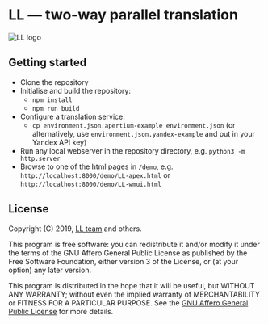 # LL — two-way parallel translation

![LL logo](https://raw.githubusercontent.com/divec/ll/master/demo/images/logo.png)

## Getting started

- Clone the repository
- Initialise and build the repository:
  - `npm install`
  - `npm run build`
- Configure a translation service:
  - `cp environment.json.apertium-example environment.json`
 (or alternatively, use `environment.json.yandex-example` and put in your Yandex API key)
- Run any local webserver in the repository directory, e.g. `python3 -m http.server`
- Browse to one of the html pages in `/demo`, e.g. `http://localhost:8000/demo/LL-apex.html` or `http://localhost:8000/demo/LL-wmui.html`

## License

Copyright (C) 2019, [LL team](AUTHORS.txt) and others.

This program is free software: you can redistribute it and/or modify it under the terms of the GNU Affero General Public License as published by the Free Software Foundation, either version 3 of the License, or (at your option) any later version.

This program is distributed in the hope that it will be useful, but WITHOUT ANY WARRANTY; without even the implied warranty of MERCHANTABILITY or FITNESS FOR A PARTICULAR PURPOSE. See the [GNU Affero General Public License](LICENSE.txt) for more details.
